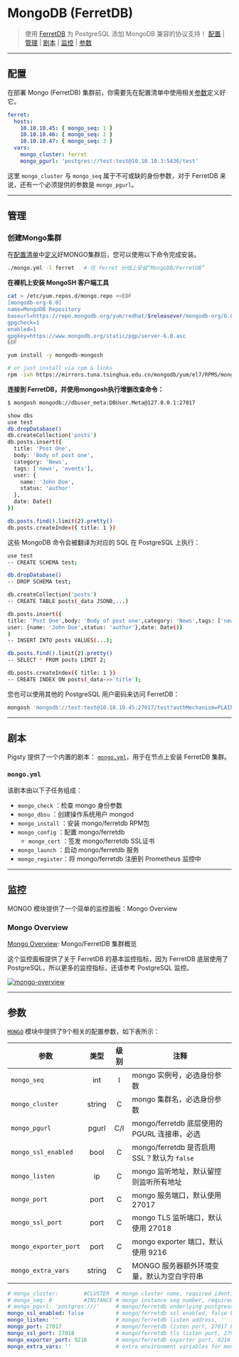 # MongoDB (FerretDB)

> 使用 [FerretDB](https://ferretdb.io) 为 PostgreSQL 添加 MongoDB 兼容的协议支持！ [配置](#配置) | [管理](#管理) | [剧本](#剧本) | [监控](#监控) | [参数](#参数)


----------------

## 配置

在部署 Mongo (FerretDB) 集群前，你需要先在配置清单中使用相关[参数](#参数)定义好它。 

```yaml
ferret:
  hosts:
    10.10.10.45: { mongo_seq: 1 }
    10.10.10.46: { mongo_seq: 2 }
    10.10.10.47: { mongo_seq: 3 }
  vars:
    mongo_cluster: ferret
    mongo_pgurl: 'postgres://test:test@10.10.10.3:5436/test'
```

这里 `mongo_cluster` 与 `mongo_seq` 属于不可或缺的身份参数，对于 FerretDB 来说，还有一个必须提供的参数是 `mongo_pgurl`。





----------------

## 管理


### 创建Mongo集群

在[配置清单](CONFIG)中[定义](#配置)好MONGO集群后，您可以使用以下命令完成安装。

```bash
./mongo.yml -l ferret   # 在 ferret 分组上安装“MongoDB/FerretDB”
```


**在裸机上安装 MongoSH 客户端工具**

```bash
cat > /etc/yum.repos.d/mongo.repo <<EOF
[mongodb-org-6.0]
name=MongoDB Repository
baseurl=https://repo.mongodb.org/yum/redhat/$releasever/mongodb-org/6.0/$basearch/
gpgcheck=1
enabled=1
gpgkey=https://www.mongodb.org/static/pgp/server-6.0.asc
EOF

yum install -y mongodb-mongosh

# or just install via rpm & links
rpm -ivh https://mirrors.tuna.tsinghua.edu.cn/mongodb/yum/el7/RPMS/mongodb-mongosh-1.9.1.x86_64.rpm
```

**连接到 FerretDB，并使用mongosh执行增删改查命令：**

```bash
$ mongosh mongodb://dbuser_meta:DBUser.Meta@127.0.0.1:27017

show dbs
use test
db.dropDatabase()
db.createCollection('posts')
db.posts.insert({
  title: 'Post One',
  body: 'Body of post one',
  category: 'News',
  tags: ['news', 'events'],
  user: {
    name: 'John Doe',
    status: 'author'
  },
  date: Date()
})

db.posts.find().limit(2).pretty()
db.posts.createIndex({ title: 1 })
```

这些 MongoDB 命令会被翻译为对应的 SQL 在 PostgreSQL 上执行：

```bash
use test
-- CREATE SCHEMA test;

db.dropDatabase()
-- DROP SCHEMA test;

db.createCollection('posts')
-- CREATE TABLE posts(_data JSONB,...)

db.posts.insert({
title: 'Post One',body: 'Body of post one',category: 'News',tags: ['news', 'events'],
user: {name: 'John Doe',status: 'author'},date: Date()}
)
-- INSERT INTO posts VALUES(...);

db.posts.find().limit(2).pretty()
-- SELECT * FROM posts LIMIT 2;

db.posts.createIndex({ title: 1 })
-- CREATE INDEX ON posts(_data->>'title');
```

您也可以使用其他的 PostgreSQL 用户密码来访问 FerretDB：

```bash
mongosh 'mongodb://test:test@10.10.10.45:27017/test?authMechanism=PLAIN'
```



----------------

## 剧本

Pigsty 提供了一个内置的剧本： [`mongo.yml`](mongoyml)，用于在节点上安装 FerretDB 集群。

### `mongo.yml`

该剧本由以下子任务组成：

- `mongo_check`   ：检查 mongo 身份参数
- `mongo_dbsu`    ：创建操作系统用户 mongod
- `mongo_install` ：安装 mongo/ferretdb RPM包
- `mongo_config`  ：配置 mongo/ferretdb
  - `mongo_cert`    ：签发 mongo/ferretdb SSL证书
- `mongo_launch`  ：启动 mongo/ferretdb 服务
- `mongo_register`：将 mongo/ferretdb 注册到 Prometheus 监控中




----------------

## 监控

MONGO 模块提供了一个简单的监控面板：Mongo Overview

### Mongo Overview

[Mongo Overview](https://demo.pigsty.cc/d/mongo-overview): Mongo/FerretDB 集群概览

这个监控面板提供了关于 FerretDB 的基本监控指标，因为 FerretDB 底层使用了 PostgreSQL，所以更多的监控指标，还请参考 PostgreSQL 监控。

[![mongo-overview](https://github.com/Vonng/pigsty/assets/8587410/406fc2ad-3935-4da9-b77c-2485afb57af8)](https://demo.pigsty.cc/d/mongo-overview)





----------------

## 参数

[`MONGO`](MONGO) 模块中提供了9个相关的配置参数，如下表所示：

| 参数                    |   类型   | 级别  | 注释                                 |
|-----------------------|:------:|:---:|------------------------------------|
| `mongo_seq`           |  int   |  I  | mongo 实例号，必选身份参数                   |
| `mongo_cluster`       | string |  C  | mongo 集群名，必选身份参数                   |
| `mongo_pgurl`         | pgurl  | C/I | mongo/ferretdb 底层使用的 PGURL 连接串，必选  |
| `mongo_ssl_enabled`   |  bool  |  C  | mongo/ferretdb 是否启用SSL？默认为 `false` |
| `mongo_listen`        |   ip   |  C  | mongo 监听地址，默认留控则监听所有地址             |
| `mongo_port`          |  port  |  C  | mongo 服务端口，默认使用 27017              |
| `mongo_ssl_port`      |  port  |  C  | mongo TLS 监听端口，默认使用 27018          |
| `mongo_exporter_port` |  port  |  C  | mongo exporter 端口，默认使用 9216        |
| `mongo_extra_vars`    | string |  C  | MONGO 服务器额外环境变量，默认为空白字符串           |

```yaml
# mongo_cluster:        #CLUSTER  # mongo cluster name, required identity parameter
# mongo_seq: 0          #INSTANCE # mongo instance seq number, required identity parameter
# mongo_pgurl: 'postgres:///'     # mongo/ferretdb underlying postgresql url, required
mongo_ssl_enabled: false          # mongo/ferretdb ssl enabled, false by default
mongo_listen: ''                  # mongo/ferretdb listen address, '' for all addr
mongo_port: 27017                 # mongo/ferretdb listen port, 27017 by default
mongo_ssl_port: 27018             # mongo/ferretdb tls listen port, 27018 by default
mongo_exporter_port: 9216         # mongo/ferretdb exporter port, 9216 by default
mongo_extra_vars: ''              # extra environment variables for mongo/ferretdb
```